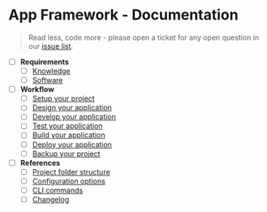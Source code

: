 # App Framework - Documentation

> Read less, code more - please open a ticket for any open question in our [issue list](https://github.com/scriptPilot/app-framework/issues).

- [ ] **Requirements**
  - [ ] [Knowledge](#)
  - [ ] [Software](#)
- [ ] **Workflow**
  - [ ] [Setup your project](#)
  - [ ] [Design your application](#)
  - [ ] [Develop your application](#)
  - [ ] [Test your application](#)
  - [ ] [Build your application](#)
  - [ ] [Deploy your application](#)
  - [ ] [Backup your project](#)
- [ ] **References**
  - [ ] [Project folder structure](#)
  - [ ] [Configuration options](#)
  - [ ] [CLI commands](#)
  - [ ] [Changelog](#)
